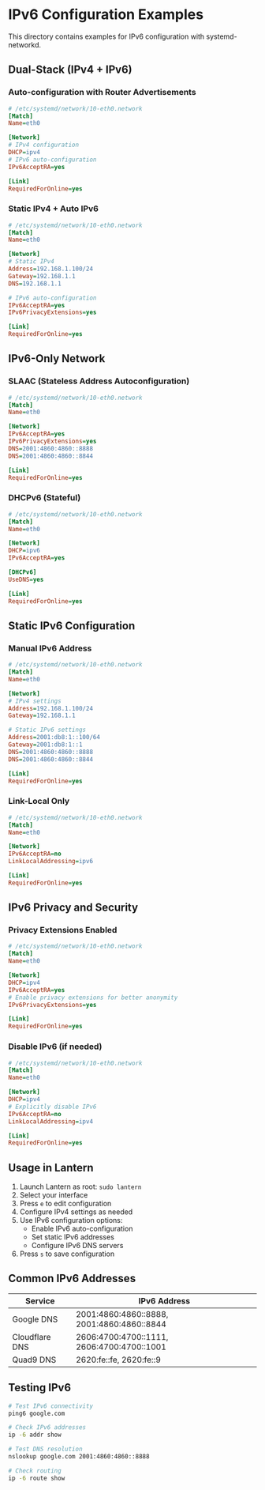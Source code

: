 # IPv6 Configuration Examples

This directory contains examples for IPv6 configuration with systemd-networkd.

## Dual-Stack (IPv4 + IPv6)

### Auto-configuration with Router Advertisements
```ini
# /etc/systemd/network/10-eth0.network
[Match]
Name=eth0

[Network]
# IPv4 configuration
DHCP=ipv4
# IPv6 auto-configuration
IPv6AcceptRA=yes

[Link]
RequiredForOnline=yes
```

### Static IPv4 + Auto IPv6
```ini
# /etc/systemd/network/10-eth0.network
[Match]
Name=eth0

[Network]
# Static IPv4
Address=192.168.1.100/24
Gateway=192.168.1.1
DNS=192.168.1.1

# IPv6 auto-configuration
IPv6AcceptRA=yes
IPv6PrivacyExtensions=yes

[Link]
RequiredForOnline=yes
```

## IPv6-Only Network

### SLAAC (Stateless Address Autoconfiguration)
```ini
# /etc/systemd/network/10-eth0.network
[Match]
Name=eth0

[Network]
IPv6AcceptRA=yes
IPv6PrivacyExtensions=yes
DNS=2001:4860:4860::8888
DNS=2001:4860:4860::8844

[Link]
RequiredForOnline=yes
```

### DHCPv6 (Stateful)
```ini
# /etc/systemd/network/10-eth0.network
[Match]
Name=eth0

[Network]
DHCP=ipv6
IPv6AcceptRA=yes

[DHCPv6]
UseDNS=yes

[Link]
RequiredForOnline=yes
```

## Static IPv6 Configuration

### Manual IPv6 Address
```ini
# /etc/systemd/network/10-eth0.network
[Match]
Name=eth0

[Network]
# IPv4 settings
Address=192.168.1.100/24
Gateway=192.168.1.1

# Static IPv6 settings
Address=2001:db8:1::100/64
Gateway=2001:db8:1::1
DNS=2001:4860:4860::8888
DNS=2001:4860:4860::8844

[Link]
RequiredForOnline=yes
```

### Link-Local Only
```ini
# /etc/systemd/network/10-eth0.network
[Match]
Name=eth0

[Network]
IPv6AcceptRA=no
LinkLocalAddressing=ipv6

[Link]
RequiredForOnline=yes
```

## IPv6 Privacy and Security

### Privacy Extensions Enabled
```ini
# /etc/systemd/network/10-eth0.network
[Match]
Name=eth0

[Network]
DHCP=ipv4
IPv6AcceptRA=yes
# Enable privacy extensions for better anonymity
IPv6PrivacyExtensions=yes

[Link]
RequiredForOnline=yes
```

### Disable IPv6 (if needed)
```ini
# /etc/systemd/network/10-eth0.network
[Match]
Name=eth0

[Network]
DHCP=ipv4
# Explicitly disable IPv6
IPv6AcceptRA=no
LinkLocalAddressing=ipv4

[Link]
RequiredForOnline=yes
```

## Usage in Lantern

1. Launch Lantern as root: `sudo lantern`
2. Select your interface
3. Press `e` to edit configuration
4. Configure IPv4 settings as needed
5. Use IPv6 configuration options:
   - Enable IPv6 auto-configuration
   - Set static IPv6 addresses
   - Configure IPv6 DNS servers
6. Press `s` to save configuration

## Common IPv6 Addresses

| Service | IPv6 Address |
|---------|--------------|
| Google DNS | 2001:4860:4860::8888, 2001:4860:4860::8844 |
| Cloudflare DNS | 2606:4700:4700::1111, 2606:4700:4700::1001 |
| Quad9 DNS | 2620:fe::fe, 2620:fe::9 |

## Testing IPv6

```bash
# Test IPv6 connectivity
ping6 google.com

# Check IPv6 addresses
ip -6 addr show

# Test DNS resolution
nslookup google.com 2001:4860:4860::8888

# Check routing
ip -6 route show
```